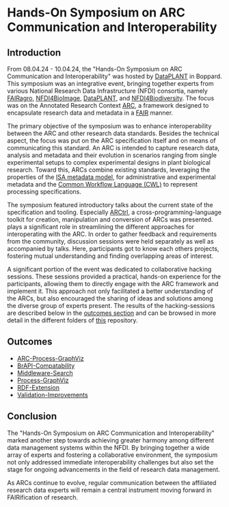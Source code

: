 # Hands-On Symposium on ARC Communication and Interoperability

## Introduction

From 08.04.24 - 10.04.24, the "Hands-On Symposium on ARC Communication and Interoperability" was hosted by [DataPLANT](https://nfdi4plants.org/) in Boppard. This symposium was an integrative event, bringing together experts from various National Research Data Infrastructure (NFDI) consortia, namely [FAIRagro](https://fairagro.net/en/), [NFDI4BioImage](https://nfdi4bioimage.de/), [DataPLANT](https://nfdi4plants.org/), and [NFDI4Biodiversity](https://www.nfdi4biodiversity.org/de/). The focus was on the Annotated Research Context [ARC](https://github.com/nfdi4plants/ARC-specification), a framework designed to encapsulate research data and metadata in a [FAIR](https://www.go-fair.org/fair-principles/) manner.

The primary objective of the symposium was to enhance interoperability between the ARC and other research data standards. Besides the technical aspect, the focus was put on the ARC specification itself and on means of communicating this standard. An ARC is intended to capture research data, analysis and metadata and their evolution in scenarios ranging from single experimental setups to complex experimental designs in plant biological research. Toward this, ARCs combine existing standards, leveraging the properties of the [ISA metadata model](https://isa-specs.readthedocs.io/en/latest/index.html), for administrative and experimental metadata and the [Common Workflow Language (CWL)](https://www.commonwl.org/) to represent processing specifications.

The symposium featured introductory talks about the current state of the specification and tooling. Especially [ARCtrl](https://github.com/nfdi4plants/ARCtrl), a cross-programming-language toolkit for creation, manipulation and conversion of ARCs was presented. plays a significant role in streamlining the different approaches for interoperating with the ARC. In order to gather feedback and requirements from the community, discussion sessions were held separately as well as accompanied by talks. Here, participants got to know each others projects, fostering mutual understanding and finding overlapping areas of interest. 

A significant portion of the event was dedicated to collaborative hacking sessions. These sessions provided a practical, hands-on experience for the participants, allowing them to directly engage with the ARC framework and implement it. This approach not only facilitated a better understanding of the ARCs, but also encouraged the sharing of ideas and solutions among the diverse group of experts present. The results of the hacking-sessions are described below in the [outcomes section](#outcomes) and can be browsed in more detail in the different folders of [this](https://github.com/nfdi4plants/ARC-Symposium) repository.

## Outcomes

- [ARC-Process-GraphViz](/ARC-Process-GraphViz/README.md)
- [BrAPI-Compatability](/BrAPI-Compatability/README.md)
- [Middleware-Search](/Middleware-Search/README.md)
- [Process-GraphViz](/Process-GraphViz/README.md)
- [RDF-Extension](/RDF-Extension/README.md)
- [Validation-Improvements](/Validation-Improvements/README.md)

## Conclusion

The "Hands-On Symposium on ARC Communication and Interoperability" marked another step towards achieving greater harmony among different data management systems within the NFDI. By bringing together a wide array of experts and fostering a collaborative environment, the symposium not only addressed immediate interoperability challenges but also set the stage for ongoing advancements in the field of research data management.

As ARCs continue to evolve, regular communication between the affiliated research data experts will remain a central instrument moving forward in FAIRification of research.